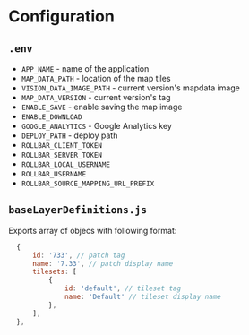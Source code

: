 # Configuration

## `.env`

* `APP_NAME` - name of the application
* `MAP_DATA_PATH` - location of the map tiles
* `VISION_DATA_IMAGE_PATH` - current version's mapdata image
* `MAP_DATA_VERSION` - current version's tag
* `ENABLE_SAVE` - enable saving the map image
* `ENABLE_DOWNLOAD`
* `GOOGLE_ANALYTICS` - Google Analytics key
* `DEPLOY_PATH` - deploy path
* `ROLLBAR_CLIENT_TOKEN`
* `ROLLBAR_SERVER_TOKEN`
* `ROLLBAR_LOCAL_USERNAME`
* `ROLLBAR_USERNAME`
* `ROLLBAR_SOURCE_MAPPING_URL_PREFIX`

## `baseLayerDefinitions.js`

Exports array of objecs with following format:

```js
  {
      id: '733', // patch tag
      name: '7.33', // patch display name
      tilesets: [
          {
              id: 'default', // tileset tag
              name: 'Default' // tileset display name
          },
      ],
  },
```